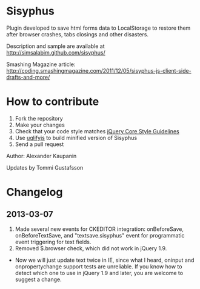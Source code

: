 # Sisyphus
Plugin developed to save html forms data to LocalStorage to restore them after browser crashes, tabs closings and other disasters.

Description and sample are available at http://simsalabim.github.com/sisyphus/

Smashing Magazine article: http://coding.smashingmagazine.com/2011/12/05/sisyphus-js-client-side-drafts-and-more/

# How to contribute
1. Fork the repository
2. Make your changes
3. Check that your code style matches [jQuery Core Style Guidelines](http://contribute.jquery.org/style-guide/js/)
4. Use [uglifyjs](http://marijnhaverbeke.nl/uglifyjs) to build minified version of Sisyphus
5. Send a pull request

Author: Alexander Kaupanin

Updates by Tommi Gustafsson

# Changelog
## 2013-03-07
1. Made several new events for CKEDITOR integration: onBeforeSave, onBeforeTextSave, and "textsave.sisyphus" event for programmatic event triggering for text fields.
2. Removed $.browser check, which did not work in jQuery 1.9.
  - Now we will just update text twice in IE, since what I heard, oninput and onpropertychange support tests are unreliable. If you know how to detect which one to use in jQuery 1.9 and later, you are welcome to suggest a change.
